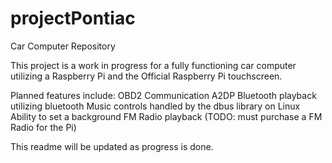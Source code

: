 # projectPontiac
Car Computer Repository

This project is a work in progress for a fully functioning car computer utilizing a Raspberry Pi and the Official Raspberry Pi touchscreen.

Planned features include:
  OBD2 Communication
  A2DP Bluetooth playback utilizing bluetooth
    Music controls handled by the dbus library on Linux
  Ability to set a background
  FM Radio playback (TODO: must purchase a FM Radio for the Pi)
  
This readme will be updated as progress is done.
